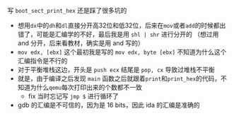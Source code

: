 写 `boot_sect_print_hex` 还是踩了很多坑的

+ 想用`dx`中的`dh`和`dl`直接分开高32位和低32位，后来在`mov`或者`add`的时候都出错了，可能是汇编学的不好，最后我是用 `shl | shr` 进行分开的 （想过用 and 分开，后来看教材，确实是用 and 写的）
+ `mov edx, [ebx]` 这个最初我是写的 `mov edx, byte [ebx]` 不知道为什么这个汇编指令是不行的
+ 对于平衡堆栈这边，开头是 `push ecx` 结尾是 `pop, cx` 导致过堆栈不平衡
+ 就是，由于编译之后发现 `main` 函数之后就跟着`print`和`print_hex`的代码，不知道为什么`qemu`每次打印出来的个数都不一致 
  + fix 当时忘记写 `jmp $` 进行循环了
+ gdb 的汇编是不可信的，因为是 16 bits，因此 ida 的汇编是准确的


